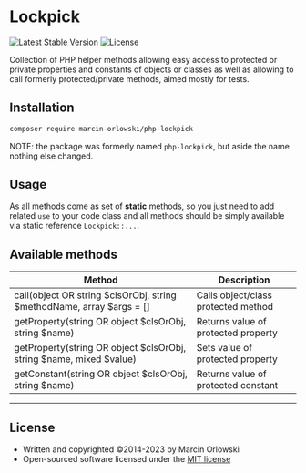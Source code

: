 # Lockpick #

[![Latest Stable Version](https://poser.pugx.org/marcin-orlowski/php-lockpick/v/stable)](https://packagist.org/packages/marcin-orlowski/php-lockpick)
[![License](https://poser.pugx.org/marcin-orlowski/php-lockpick/license)](https://packagist.org/packages/marcin-orlowski/php-lockpick)

Collection of PHP helper methods allowing easy access to protected or private properties
and constants of objects or classes as well as allowing to call formerly protected/private
methods, aimed mostly for tests.

## Installation ##

```bash
composer require marcin-orlowski/php-lockpick
```

NOTE: the package was formerly named `php-lockpick`, but aside the name nothing else changed.

## Usage ##

As all methods come as set of **static** methods, so you just need to add related `use` to your
code class and all methods should be simply available via static reference `Lockpick::...`.

## Available methods ##

| Method                                                                | Description                         |
|-----------------------------------------------------------------------|-------------------------------------|
| call(object OR string $clsOrObj, string $methodName, array $args = [] | Calls object/class protected method |
| getProperty(string OR object $clsOrObj, string $name)                 | Returns value of protected property |
| getProperty(string OR object $clsOrObj, string $name, mixed $value)   | Sets  value of protected property   |
| getConstant(string OR object $clsOrObj, string $name)                 | Returns value of protected constant |

----

## License ##

* Written and copyrighted &copy;2014-2023 by Marcin Orlowski
* Open-sourced software licensed under the [MIT license](http://opensource.org/licenses/MIT)
